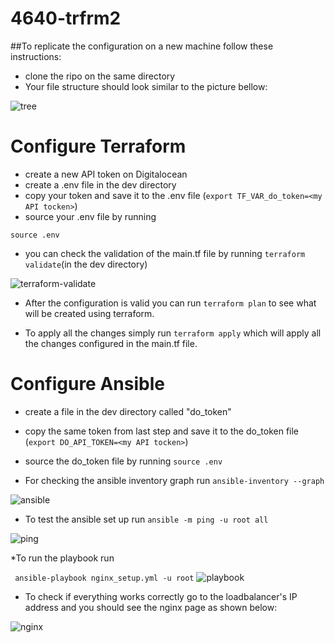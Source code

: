 # 4640-trfrm2

##To replicate the configuration on a new machine follow these instructions: 
* clone the ripo on the same directory
* Your file structure should look similar to the picture bellow:

![tree](https://user-images.githubusercontent.com/71790429/201448070-b95703ed-ac83-42d3-ab4a-90c7de397eea.JPG)

# Configure Terraform 

* create a new API token on Digitalocean 
* create a .env file in the dev directory 
* copy your token and save it to the .env file (`export TF_VAR_do_token=<my API tocken>`)
* source your .env file by running 

```source .env```

* you can check the validation of the main.tf file by running `terraform validate`(in the dev directory)

![terraform-validate](https://user-images.githubusercontent.com/71790429/201447840-59d0622b-fc16-46bd-8a46-79fe86e6eab8.JPG)

* After the configuration is valid you can run `terraform plan` to see what will be created using terraform.

* To apply all the changes simply run `terraform apply` which will apply all the changes configured in the main.tf file. 

# Configure Ansible
* create a file in the dev directory called "do_token"
* copy the same token from last step and save it to the do_token file (`export DO_API_TOKEN=<my API tocken>`)
* source the do_token file by running 
```source .env```

* For checking the ansible inventory graph run 
``` ansible-inventory --graph ```

![ansible](https://user-images.githubusercontent.com/71790429/201448697-5b6f2fe2-9fb6-4747-bb95-52d87cb3d1f5.JPG)

* To test the ansible set up run 
``` ansible -m ping -u root all ```

![ping](https://user-images.githubusercontent.com/71790429/201448877-d50c0bb1-258c-40c0-b206-42ec1cfdff2f.JPG)

*To run the playbook run

```  ansible-playbook nginx_setup.yml -u root ```
![playbook](https://user-images.githubusercontent.com/71790429/201448995-306d306e-4b1a-4aee-9ad7-06d5d9fb2308.JPG)

* To check if everything works correctly go to the loadbalancer's IP address and you should see the nginx page as shown below:

![nginx](https://user-images.githubusercontent.com/71790429/201449074-8ccb5e92-a450-450d-8d2b-1fcac0958c33.JPG)



